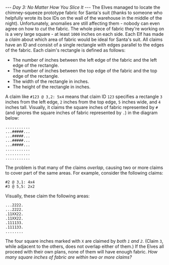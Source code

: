 *--- Day 3: No Matter How You Slice It ---*
The Elves managed to locate the chimney-squeeze prototype fabric for Santa's suit (thanks to someone who helpfully wrote its box IDs on the wall of the warehouse in the middle of the night).  Unfortunately, anomalies are still affecting them - nobody can even agree on how to *cut* the fabric.
The whole piece of fabric they're working on is a very large square - at least `1000` inches on each side.
Each Elf has made a *claim* about which area of fabric would be ideal for Santa's suit.  All claims have an ID and consist of a single rectangle with edges parallel to the edges of the fabric.  Each claim's rectangle is defined as follows:

- The number of inches between the left edge of the fabric and the left edge of the rectangle.
- The number of inches between the top edge of the fabric and the top edge of the rectangle.
- The width of the rectangle in inches.
- The height of the rectangle in inches.

A claim like `#123 @ 3,2: 5x4` means that claim ID `123` specifies a rectangle `3` inches from the left edge, `2` inches from the top edge, `5` inches wide, and `4` inches tall. Visually, it claims the square inches of fabric represented by `#` (and ignores the square inches of fabric represented by `.`) in the diagram below:
```...........
...........
...#####...
...#####...
...#####...
...#####...
...........
...........
...........
```
The problem is that many of the claims *overlap*, causing two or more claims to cover part of the same areas.  For example, consider the following claims:
```#1 @ 1,3: 4x4
#2 @ 3,1: 4x4
#3 @ 5,5: 2x2
```
Visually, these claim the following areas:
```........
...2222.
...2222.
.11XX22.
.11XX22.
.111133.
.111133.
........
```
The four square inches marked with `X` are claimed by *both `1` and `2`*. (Claim `3`, while adjacent to the others, does not overlap either of them.)
If the Elves all proceed with their own plans, none of them will have enough fabric. *How many square inches of fabric are within two or more claims?*
